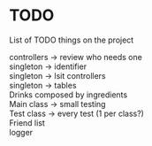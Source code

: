 # TODO
List of TODO things on the project

controllers → review who needs one <br />
singleton → identifier <br />
singleton → lsit controllers <br />
singleton → tables <br />
Drinks composed by ingredients <br />
Main class → small testing <br />
Test class → every test (1 per class?) <br />
Friend list <br />
logger <br />
